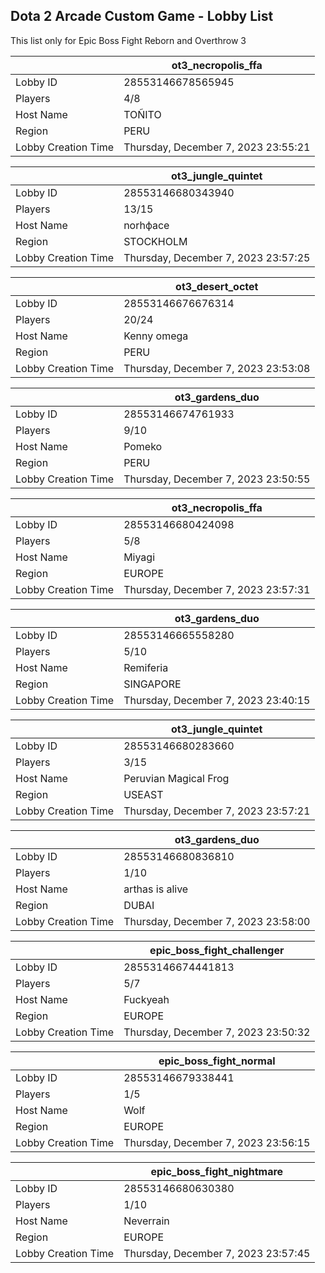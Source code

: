 ## Dota 2 Arcade Custom Game - Lobby List

This list only for Epic Boss Fight Reborn and Overthrow 3

|  | ot3_necropolis_ffa |
| ------ | ------ |
| Lobby ID | 28553146678565945 |
| Players | 4/8 |
| Host Name | TOÑITO |
| Region | PERU |
| Lobby Creation Time | Thursday, December 7, 2023 23:55:21 |


|  | ot3_jungle_quintet |
| ------ | ------ |
| Lobby ID | 28553146680343940 |
| Players | 13/15 |
| Host Name | norhфace |
| Region | STOCKHOLM |
| Lobby Creation Time | Thursday, December 7, 2023 23:57:25 |


|  | ot3_desert_octet |
| ------ | ------ |
| Lobby ID | 28553146676676314 |
| Players | 20/24 |
| Host Name | Kenny omega |
| Region | PERU |
| Lobby Creation Time | Thursday, December 7, 2023 23:53:08 |


|  | ot3_gardens_duo |
| ------ | ------ |
| Lobby ID | 28553146674761933 |
| Players | 9/10 |
| Host Name | Pomeko |
| Region | PERU |
| Lobby Creation Time | Thursday, December 7, 2023 23:50:55 |


|  | ot3_necropolis_ffa |
| ------ | ------ |
| Lobby ID | 28553146680424098 |
| Players | 5/8 |
| Host Name | Miyagi |
| Region | EUROPE |
| Lobby Creation Time | Thursday, December 7, 2023 23:57:31 |


|  | ot3_gardens_duo |
| ------ | ------ |
| Lobby ID | 28553146665558280 |
| Players | 5/10 |
| Host Name | Remiferia |
| Region | SINGAPORE |
| Lobby Creation Time | Thursday, December 7, 2023 23:40:15 |


|  | ot3_jungle_quintet |
| ------ | ------ |
| Lobby ID | 28553146680283660 |
| Players | 3/15 |
| Host Name | Peruvian Magical Frog |
| Region | USEAST |
| Lobby Creation Time | Thursday, December 7, 2023 23:57:21 |


|  | ot3_gardens_duo |
| ------ | ------ |
| Lobby ID | 28553146680836810 |
| Players | 1/10 |
| Host Name | arthas is alive |
| Region | DUBAI |
| Lobby Creation Time | Thursday, December 7, 2023 23:58:00 |


|  | epic_boss_fight_challenger |
| ------ | ------ |
| Lobby ID | 28553146674441813 |
| Players | 5/7 |
| Host Name | Fuckyeah |
| Region | EUROPE |
| Lobby Creation Time | Thursday, December 7, 2023 23:50:32 |


|  | epic_boss_fight_normal |
| ------ | ------ |
| Lobby ID | 28553146679338441 |
| Players | 1/5 |
| Host Name | Wolf |
| Region | EUROPE |
| Lobby Creation Time | Thursday, December 7, 2023 23:56:15 |


|  | epic_boss_fight_nightmare |
| ------ | ------ |
| Lobby ID | 28553146680630380 |
| Players | 1/10 |
| Host Name | Neverrain |
| Region | EUROPE |
| Lobby Creation Time | Thursday, December 7, 2023 23:57:45 |



